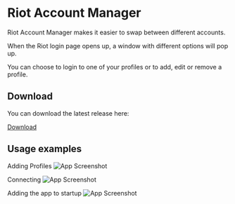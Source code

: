 
# Riot Account Manager

Riot Account Manager makes it easier to swap between different accounts. 

When the Riot login page opens up, a window with different options will pop up.

You can choose to login to one of your profiles or to add, edit or remove a profile.



## Download

You can download the latest release  here:

[Download](https://github.com/wateecuhs/Riot-Account-Selector/releases/latest)
    
## Usage examples

Adding Profiles
![App Screenshot](https://media4.giphy.com/media/im2mAOEYz2z7s2De27/giphy.gif?cid=790b76117d8688616a4b55a5f34dcc5f5cf5120994365167&rid=giphy.gif&ct=g)

Connecting
![App Screenshot](https://media1.giphy.com/media/VZxqTA1wSj9qBIU1ZQ/giphy.gif)

Adding the app to startup
![App Screenshot](https://media1.giphy.com/media/m0t3I2CRttu6ma4fFV/giphy.gif)

